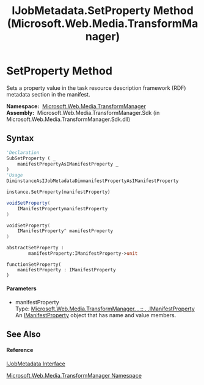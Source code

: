 ﻿---
title: IJobMetadata.SetProperty Method  (Microsoft.Web.Media.TransformManager)
TOCTitle: SetProperty Method
ms:assetid: M:Microsoft.Web.Media.TransformManager.IJobMetadata.SetProperty(Microsoft.Web.Media.TransformManager.IManifestProperty)
ms:mtpsurl: https://msdn.microsoft.com/en-us/library/microsoft.web.media.transformmanager.ijobmetadata.setproperty(v=VS.90)
ms:contentKeyID: 35520752
ms.date: 06/14/2012
mtps_version: v=VS.90
f1_keywords:
- Microsoft.Web.Media.TransformManager.IJobMetadata.SetProperty
dev_langs:
- CSharp
- JScript
- VB
- FSharp
- c++
api_location:
- Microsoft.Web.Media.TransformManager.Sdk.dll
api_name:
- Microsoft.Web.Media.TransformManager.IJobMetadata.SetProperty
api_type:
- Managed
topic_type:
- apiref
- kbSyntax
product_family_name: VS
ROBOTS: INDEX,FOLLOW
---

# SetProperty Method

Sets a property value in the task resource description framework (RDF) metadata section in the manifest.

**Namespace:**  [Microsoft.Web.Media.TransformManager](microsoft-web-media-transformmanager-namespace.md)  
**Assembly:**  Microsoft.Web.Media.TransformManager.Sdk (in Microsoft.Web.Media.TransformManager.Sdk.dll)

## Syntax

``` vb
'Declaration
SubSetProperty ( _
    manifestPropertyAsIManifestProperty _
)
'Usage
DiminstanceAsIJobMetadataDimmanifestPropertyAsIManifestProperty

instance.SetProperty(manifestProperty)
```

``` csharp
voidSetProperty(
    IManifestPropertymanifestProperty
)
```

``` c++
voidSetProperty(
    IManifestProperty^ manifestProperty
)
```

``` fsharp
abstractSetProperty : 
        manifestProperty:IManifestProperty->unit
```

``` jscript
functionSetProperty(
    manifestProperty : IManifestProperty
)
```

#### Parameters

  - manifestProperty  
    Type: [Microsoft.Web.Media.TransformManager. . :: . .IManifestProperty](imanifestproperty-interface-microsoft-web-media-transformmanager.md)  
    An [IManifestProperty](imanifestproperty-interface-microsoft-web-media-transformmanager.md) object that has name and value members.  

## See Also

#### Reference

[IJobMetadata Interface](ijobmetadata-interface-microsoft-web-media-transformmanager.md)

[Microsoft.Web.Media.TransformManager Namespace](microsoft-web-media-transformmanager-namespace.md)

